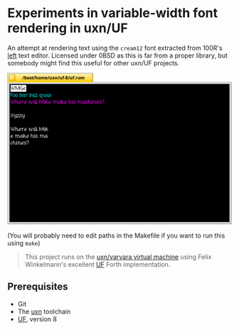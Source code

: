 # Experiments in variable-width font rendering in uxn/UF

An attempt at rendering text using the `cream12` font extracted from 100R's [left](https://git.sr.ht/~rabbits/left) text editor.  Licensed under 0BSD as this is far from a proper library, but somebody might find this useful for other uxn/UF projects.

![Screenshot of results](screenshot.png)

(You will probably need to edit paths in the Makefile if you want to run this using `make`)

> This project runs on the [uxn/varvara virtual machine](https://wiki.xxiivv.com/site/varvara.html) using Felix Winkelmann's excellent [UF](http://www.call-with-current-continuation.org/uf/uf.html) Forth implementation.

## Prerequisites

- Git
- The [uxn](https://100r.co/site/uxn.html) toolchain
- [UF](http://www.call-with-current-continuation.org/uf/uf.html), version 8
